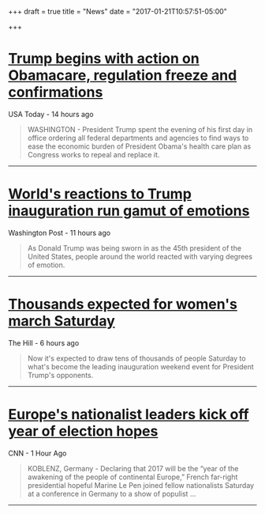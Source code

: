 +++
draft = true
title = "News"
date = "2017-01-21T10:57:51-05:00"

+++
# [Trump begins with action on Obamacare, regulation freeze and confirmations](http://www.usatoday.com/story/news/politics/2017/01/20/donald-trump-first-day-barack-obama-white-house/96829932/)  

USA Today - ‎14 hours ago‎  

>WASHINGTON - President Trump spent the evening of his first day in office ordering all federal departments and agencies to find ways to ease the economic burden of President Obama's health care plan as Congress works to repeal and replace it.

***
# [World's reactions to Trump inauguration run gamut of emotions](https://www.washingtonpost.com/world/vignettes-from-mexico-brussels-london-and-russia--as-people-watch-trump-inauguration/2017/01/20/cc05bfd0-dd87-11e6-8902-610fe486791c_story.html?utm_term=.ea235a2b873f)  

Washington Post - ‎11 hours ago  

>As Donald Trump was being sworn in as the 45th president of the United States, people around the world reacted with varying degrees of emotion.

***
# [Thousands expected for women's march Saturday](http://www.thehill.com/homenews/315374-thousands-expected-to-attend-womens-march-saturday)   

The Hill - ‎6 hours ago 

>Now it's expected to draw tens of thousands of people Saturday to what's become the leading inauguration weekend event for President Trump's opponents.

***
# [Europe's nationalist leaders kick off year of election hopes](https://www.washingtonpost.com/world/europe/europes-nationalist-leaders-launch-year-of-election-hopes/2017/01/21/8f192dd0-dfb4-11e6-8902-610fe486791c_story.html?utm_term=.6444d0a3777f)
CNN - 1 Hour Ago  

>KOBLENZ, Germany - Declaring that 2017 will be the “year of the awakening of the people of continental Europe,” French far-right presidential hopeful Marine Le Pen joined fellow nationalists Saturday at a conference in Germany to a show of populist ...

***

